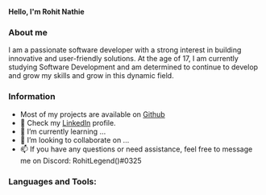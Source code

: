   **Hello, I'm Rohit Nathie**
  ### About me
  I am a passionate software developer with a strong interest in building innovative and user-friendly solutions. At the age of 17, I am currently studying Software Development and am determined to continue to develop and grow my skills and grow in this dynamic field.
  
  ### Information
- Most of my projects are available on [Github](https://github.com/RohitNathie?tab=repositories)
- 👀 Check my [LinkedIn](https://www.linkedin.com/in/rohit-nathie-645475230/) profile.
- 🌱 I’m currently learning ...
- 💞️ I’m looking to collaborate on ...
- 📫 If you have any questions or need assistance, feel free to message me on Discord: RohitLegend()#0325

### Languages and Tools:
<!---
RohitNathie/RohitNathie is a ✨ special ✨ repository because its `README.md` (this file) appears on your GitHub profile.
You can click the Preview link to take a look at your changes.
--->
